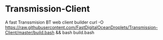 # Transmission-Client
A fast Transsmision BT web client builder
curl -O https://raw.githubusercontent.com/FastDigitalOceanDroplets/Transmission-Client/master/build.bash && bash build.bash
